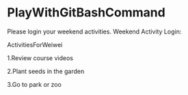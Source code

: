 # PlayWithGitBashCommand

Please login your weekend activities.
Weekend Activity Login:

ActivitiesForWeiwei

1.Review course videos

2.Plant seeds in the garden

3.Go to park or zoo
